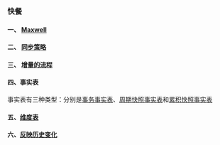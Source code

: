 ### 快餐

#### 一、 [Maxwell](package/Maxwell.md)

#### 二、 [同步策略](package/同步策略.md)

#### 三、 [增量的流程](package/增量的流程.md)

#### 四、事实表
事实表有三种类型：分别是[事务事实表](package/事务事实表.md)、[周期快照事实表](package/周期快照事实表.md)和[累积快照事实表](package/累积快照事实表.md)
        
#### 五、[维度表](package/维度表.md)

#### 六、[反映历史变化](package/反映历史变化.md)